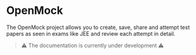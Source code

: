 # OpenMock

The OpenMock project allows you to create, save, share and attempt test papers as seen in exams like JEE and review each attempt in detail.

> ⚠️ The documentation is currently under development ⚠️
